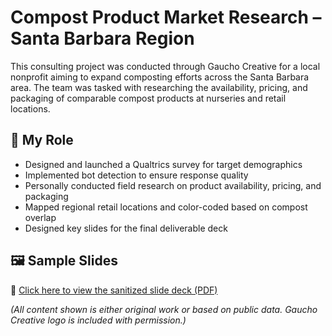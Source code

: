 # Compost Product Market Research – Santa Barbara Region

This consulting project was conducted through Gaucho Creative for a local nonprofit aiming to expand composting efforts across the Santa Barbara area. The team was tasked with researching the availability, pricing, and packaging of comparable compost products at nurseries and retail locations.

## 🧠 My Role

- Designed and launched a Qualtrics survey for target demographics
- Implemented bot detection to ensure response quality
- Personally conducted field research on product availability, pricing, and packaging
- Mapped regional retail locations and color-coded based on compost overlap
- Designed key slides for the final deliverable deck

## 🖼️ Sample Slides

📄 [Click here to view the sanitized slide deck (PDF)](slides/compost-analysis-slides.pdf)

*(All content shown is either original work or based on public data. Gaucho Creative logo is included with permission.)*
